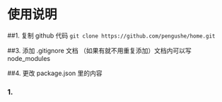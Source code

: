 # 使用说明
##1. 复制 github 代码 `git clone https://github.com/pengushe/home.git` 

##3. 添加 .gitignore 文档 （如果有就不用重复添加）文档内可以写 node_modules

##4. 更改 package.json 里的内容 
### 1.
